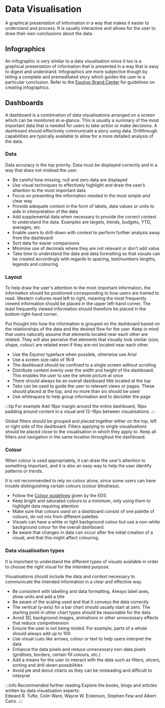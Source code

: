 # Data Visualisation
A graphical presentation of information in a way that makes it easier to understand and process. It is usually interactive and allows for the user to draw their own conclusions about the data.

## Infographics

An infographic is very similar to a data visualisation since it too is a graphical presentation of information that is presented in a way that is easy to digest and understand. Infographics are more subjective though by telling a complete and premeditated story which guides the user to a particular conclusion. Refer to the [Equinor Brand Center](https://communicationtoolbox.equinor.com/point/en/equinor/) for guidelines on creating infographics.

## Dashboards

A dashboard is a combination of data visualisations arranged on a screen which can be monitored at-a-glance. This is usually a summary of the most important data that is needed for users to take action or make decisions. A dashboard should effectively communicate a story using data. Drillthrough capabilities are typically available to allow for a more detailed analysis of the data.

### Data

Data accuracy is the top priority. Data must be displayed correctly and in a way that does not mislead the user.

-   Be careful how missing, null and zero data are displayed
-   Use visual techniques to effectively highlight and draw the user’s attention to the most important data
-   Focus on presenting the information needed in the most simple and clear way
-   Provide adequate context in the form of labels, data values or units to aide in interpretation of the data
-   Add supplemental data when necessary to provide the correct context to understand the data. Examples are targets, trends, budgets, YTD, averages, etc.
-   Enable users to drill-down with context to perform further analysis away from the dashboard
-   Sort data for easier comparisons
-   Minimise use of decimals where they are not relevant or don’t add value
-   Take time to understand the data and data formatting so that visuals can be created accordingly with regards to spacing, text/numbers lengths, legends and colouring
    

### Layout

To help draw the user's attention to the most important information, the information should be positioned corresponding to how users are trained to read. Western cultures read left to right, meaning the most frequently viewed information should be placed in the upper left-hand corner. The least frequently viewed information should therefore be placed in the bottom right-hand corner.

Put thought into how the information is grouped on the dashboard based on the relationships of the data and the desired flow for the user. Keep in mind that users naturally assume that elements located near each other are related. They will also perceive that elements that visually look similar (size, shape, colour) are related even if they are not located near each other.

-   Use the Equinor typeface when possible, otherwise use Arial
-   Use a screen size ratio of 16:9
-   The dashboard should be confined to a single screen without scrolling
-   Distribute content evenly over the width and height of the dashboard. This enables the user to see the whole picture at once
-   There should always be an overall dashboard title located at the top
-   Tabs can be used to guide the user to relevant views or pages. These should placed at the top, and no more than six should be used
-   Use whitespace to help group information and to declutter the page

:::tip For example
Add 16px margin around the entire dashboard, 16px padding around content in a visual and 12-16px between visualisations.
:::  

Global filters should be grouped and placed together either on the top, left or right side of the dashboard. Filters applying to single visualisations should be placed close to the visualisation in which they apply to. Keep all filters and navigation in the same location throughout the dashboard.
    

### Colour

When colour is used appropriately, it can draw the user’s attention to something important, and it is also an easy way to help the user identify patterns or trends.

It is not recommended to rely on colour alone, since some users can have trouble distinguishing certain colours (colour blindness).

-   Follow the [Colour guidelines](../foundation/accessibility.md#colour) given by the EDS
-   Keep bright and saturated colours to a minimum, only using them to highlight data requiring attention
-   Make sure that colours used on a dashboard consist of one palette of colours, do not mix from different palettes
-   Visuals can have a white or light background colour but use a non-white background colour for the overall dashboard
-   Be aware that changes in data can occur after the initial creation of a visual, and that this might affect colouring.
    
### Data visualisation types

It is important to understand the different types of visuals available in order to choose the right visual for the intended purpose.

Visualisations should include the data and context necessary to communicate the intended information in a clear and effective way.

-   Be consistent with labelling and data formatting. Always label axes, show units and add a title
-   Be aware of the scaling used and that it conveys the data correctly
-   The vertical (y-axis) for a bar chart should usually start at zero. The starting point in other chart types should be reasonable for the data
-   Avoid 3D, background images, animations or other unnecessary effects that reduce comprehension
-   Ensure the user is not being misled. For example, parts of a whole should always add up to 100
-   Use visual cues like arrows, colour or text to help users interpret the data
-   Enhance the data pixels and reduce unnecessary non-data pixels (gridlines, borders, certain fill colours, etc.)
-   Add a means for the user to interact with the data such as filters, slicers, sorting and drill-down possibilities
-   Avoid pie and donut charts as they can be misleading and difficult to interpret
    
:::info Recommended further reading
Explore the books, blogs and articles written by data visualisation experts:  
Edward R. Tufte, Colin Ware, Wayne W. Eckerson, Stephen Few and Albert Cairo.
:::